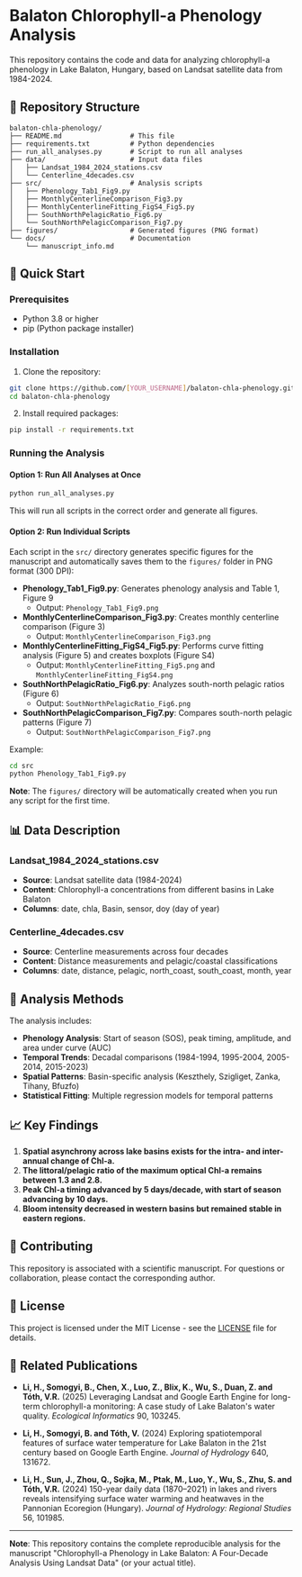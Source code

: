 # Balaton Chlorophyll-a Phenology Analysis

This repository contains the code and data for analyzing chlorophyll-a phenology in Lake Balaton, Hungary, based on Landsat satellite data from 1984-2024.

## 📁 Repository Structure

```
balaton-chla-phenology/
├── README.md                 # This file
├── requirements.txt          # Python dependencies
├── run_all_analyses.py       # Script to run all analyses
├── data/                     # Input data files
│   ├── Landsat_1984_2024_stations.csv
│   └── Centerline_4decades.csv
├── src/                      # Analysis scripts
│   ├── Phenology_Tab1_Fig9.py
│   ├── MonthlyCenterlineComparison_Fig3.py
│   ├── MonthlyCenterlineFitting_FigS4_Fig5.py
│   ├── SouthNorthPelagicRatio_Fig6.py
│   └── SouthNorthPelagicComparison_Fig7.py
├── figures/                  # Generated figures (PNG format)
└── docs/                     # Documentation
    └── manuscript_info.md
```

## 🚀 Quick Start

### Prerequisites
- Python 3.8 or higher
- pip (Python package installer)

### Installation

1. Clone the repository:
```bash
git clone https://github.com/[YOUR_USERNAME]/balaton-chla-phenology.git
cd balaton-chla-phenology
```

2. Install required packages:
```bash
pip install -r requirements.txt
```

### Running the Analysis

#### Option 1: Run All Analyses at Once
```bash
python run_all_analyses.py
```
This will run all scripts in the correct order and generate all figures.

#### Option 2: Run Individual Scripts
Each script in the `src/` directory generates specific figures for the manuscript and automatically saves them to the `figures/` folder in PNG format (300 DPI):

- **Phenology_Tab1_Fig9.py**: Generates phenology analysis and Table 1, Figure 9
  - Output: `Phenology_Tab1_Fig9.png`
- **MonthlyCenterlineComparison_Fig3.py**: Creates monthly centerline comparison (Figure 3)
  - Output: `MonthlyCenterlineComparison_Fig3.png`
- **MonthlyCenterlineFitting_FigS4_Fig5.py**: Performs curve fitting analysis (Figure 5) and creates boxplots (Figure S4)
  - Output: `MonthlyCenterlineFitting_Fig5.png` and `MonthlyCenterlineFitting_FigS4.png`
- **SouthNorthPelagicRatio_Fig6.py**: Analyzes south-north pelagic ratios (Figure 6)
  - Output: `SouthNorthPelagicRatio_Fig6.png`
- **SouthNorthPelagicComparison_Fig7.py**: Compares south-north pelagic patterns (Figure 7)
  - Output: `SouthNorthPelagicComparison_Fig7.png`

Example:
```bash
cd src
python Phenology_Tab1_Fig9.py
```

**Note**: The `figures/` directory will be automatically created when you run any script for the first time.

## 📊 Data Description

### Landsat_1984_2024_stations.csv
- **Source**: Landsat satellite data (1984-2024)
- **Content**: Chlorophyll-a concentrations from different basins in Lake Balaton
- **Columns**: date, chla, Basin, sensor, doy (day of year)

### Centerline_4decades.csv
- **Source**: Centerline measurements across four decades
- **Content**: Distance measurements and pelagic/coastal classifications
- **Columns**: date, distance, pelagic, north_coast, south_coast, month, year

## 🔬 Analysis Methods

The analysis includes:
- **Phenology Analysis**: Start of season (SOS), peak timing, amplitude, and area under curve (AUC)
- **Temporal Trends**: Decadal comparisons (1984-1994, 1995-2004, 2005-2014, 2015-2023)
- **Spatial Patterns**: Basin-specific analysis (Keszthely, Szigliget, Zanka, Tihany, Bfuzfo)
- **Statistical Fitting**: Multiple regression models for temporal patterns

## 📈 Key Findings

1. **Spatial asynchrony across lake basins exists for the intra- and inter-annual change of Chl-a.**
2. **The littoral/pelagic ratio of the maximum optical Chl-a remains between 1.3 and 2.8.**
3. **Peak Chl-a timing advanced by 5 days/decade, with start of season advancing by 10 days.**
4. **Bloom intensity decreased in western basins but remained stable in eastern regions.**

## 🤝 Contributing

This repository is associated with a scientific manuscript. For questions or collaboration, please contact the corresponding author.

## 📄 License

This project is licensed under the MIT License - see the [LICENSE](LICENSE) file for details.

## 🔗 Related Publications

- **Li, H., Somogyi, B., Chen, X., Luo, Z., Blix, K., Wu, S., Duan, Z. and Tóth, V.R.** (2025) Leveraging Landsat and Google Earth Engine for long-term chlorophyll-a monitoring: A case study of Lake Balaton's water quality. *Ecological Informatics* 90, 103245.

- **Li, H., Somogyi, B. and Tóth, V.** (2024) Exploring spatiotemporal features of surface water temperature for Lake Balaton in the 21st century based on Google Earth Engine. *Journal of Hydrology* 640, 131672.

- **Li, H., Sun, J., Zhou, Q., Sojka, M., Ptak, M., Luo, Y., Wu, S., Zhu, S. and Tóth, V.R.** (2024) 150-year daily data (1870–2021) in lakes and rivers reveals intensifying surface water warming and heatwaves in the Pannonian Ecoregion (Hungary). *Journal of Hydrology: Regional Studies* 56, 101985.

---

**Note**: This repository contains the complete reproducible analysis for the manuscript "Chlorophyll-a Phenology in Lake Balaton: A Four-Decade Analysis Using Landsat Data" (or your actual title). 